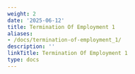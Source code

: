 ```yaml
---
weight: 2
date: '2025-06-12'
title: Termination Of Employment 1
aliases:
- /docs/termination-of-employment_1/
description: ''
linkTitle: Termination Of Employment 1
type: docs
---
```


